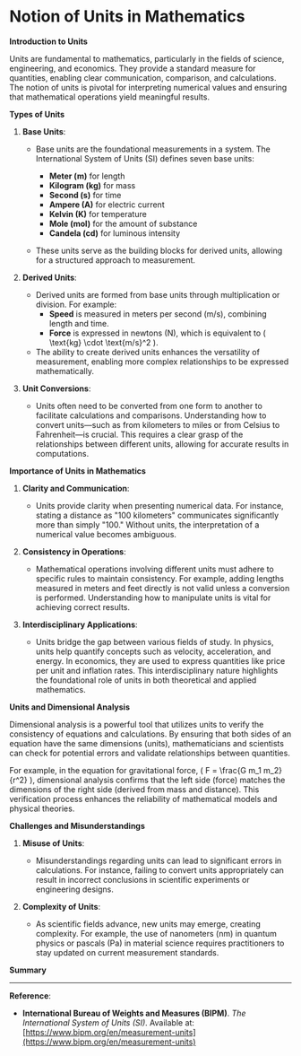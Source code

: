 # Notion of Units in Mathematics

**Introduction to Units**

Units are fundamental to mathematics, particularly in the fields of science, engineering, and economics. They provide a standard measure for quantities, enabling clear communication, comparison, and calculations. The notion of units is pivotal for interpreting numerical values and ensuring that mathematical operations yield meaningful results.

**Types of Units**

1. **Base Units**:
   - Base units are the foundational measurements in a system. The International System of Units (SI) defines seven base units: 

     - **Meter (m)** for length
     - **Kilogram (kg)** for mass
     - **Second (s)** for time
     - **Ampere (A)** for electric current
     - **Kelvin (K)** for temperature
     - **Mole (mol)** for the amount of substance
     - **Candela (cd)** for luminous intensity
   - These units serve as the building blocks for derived units, allowing for a structured approach to measurement.

2. **Derived Units**:

   - Derived units are formed from base units through multiplication or division. For example:
     - **Speed** is measured in meters per second (m/s), combining length and time.
     - **Force** is expressed in newtons (N), which is equivalent to \( \text{kg} \cdot \text{m/s}^2 \).
   - The ability to create derived units enhances the versatility of measurement, enabling more complex relationships to be expressed mathematically.

3. **Unit Conversions**:

   - Units often need to be converted from one form to another to facilitate calculations and comparisons. Understanding how to convert units—such as from kilometers to miles or from Celsius to Fahrenheit—is crucial. This requires a clear grasp of the relationships between different units, allowing for accurate results in computations.

**Importance of Units in Mathematics**

1. **Clarity and Communication**:
    - Units provide clarity when presenting numerical data. For instance, stating a distance as "100 kilometers" communicates significantly more than simply "100." Without units, the interpretation of a numerical value becomes ambiguous.

2. **Consistency in Operations**:
    - Mathematical operations involving different units must adhere to specific rules to maintain consistency. For example, adding lengths measured in meters and feet directly is not valid unless a conversion is performed. Understanding how to manipulate units is vital for achieving correct results.

3. **Interdisciplinary Applications**:
    - Units bridge the gap between various fields of study. In physics, units help quantify concepts such as velocity, acceleration, and energy. In economics, they are used to express quantities like price per unit and inflation rates. This interdisciplinary nature highlights the foundational role of units in both theoretical and applied mathematics.

**Units and Dimensional Analysis**

Dimensional analysis is a powerful tool that utilizes units to verify the consistency of equations and calculations. By ensuring that both sides of an equation have the same dimensions (units), mathematicians and scientists can check for potential errors and validate relationships between quantities.

For example, in the equation for gravitational force, \( F = \frac{G m_1 m_2}{r^2} \), dimensional analysis confirms that the left side (force) matches the dimensions of the right side (derived from mass and distance). This verification process enhances the reliability of mathematical models and physical theories.

**Challenges and Misunderstandings**

1. **Misuse of Units**:

   - Misunderstandings regarding units can lead to significant errors in calculations. For instance, failing to convert units appropriately can result in incorrect conclusions in scientific experiments or engineering designs.

2. **Complexity of Units**:

   - As scientific fields advance, new units may emerge, creating complexity. For example, the use of nanometers (nm) in quantum physics or pascals (Pa) in material science requires practitioners to stay updated on current measurement standards.

**Summary**

---

**Reference**:
   - **International Bureau of Weights and Measures (BIPM)**. *The International System of Units (SI)*. Available at: [https://www.bipm.org/en/measurement-units](https://www.bipm.org/en/measurement-units)
